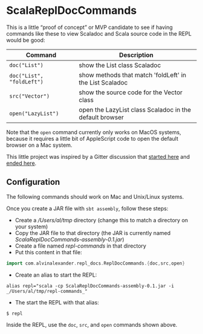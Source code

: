 # ScalaReplDocCommands

This is a little “proof of concept” or MVP candidate
to see if having commands like these to view Scaladoc
and Scala source code in the REPL would be good:

| Command                   | Description  |
| ------------------------- | ------------- |
| `doc("List")`             | show the List class Scaladoc |
| `doc("List", "foldLeft")` | show methods that match 'foldLeft' in the List Scaladoc |
| `src("Vector")`           | show the source code for the Vector class |
| `open("LazyList")`        | open the LazyList class Scaladoc in the default browser |

Note that the `open` command currently only works on MacOS systems, because it requires a little bit of AppleScript code to open the default browser on a Mac system.

This little project was inspired by a Gitter discussion that
[started here](https://gitter.im/lampepfl/dotty?at=5fac172ddc70b5159a06e74d)
and [ended here](https://gitter.im/lampepfl/dotty?at=5fac2e86c6fe0131d4ec65a6).


## Configuration

The following commands should work on Mac and Unix/Linux systems.

Once you create a JAR file with `sbt assembly`, follow these steps:

- Create a _/Users/al/tmp_ directory (change this to match a directory on your system)
- Copy the JAR file to that directory (the JAR is currently named _ScalaReplDocCommands-assembly-0.1.jar_)
- Create a file named _repl-commands_ in that directory
- Put this content in that file:

```scala
import com.alvinalexander.repl_docs.ReplDocCommands.{doc,src,open}
```

- Create an alias to start the REPL:

````
alias repl="scala -cp ScalaReplDocCommands-assembly-0.1.jar -i _/Users/al/tmp/repl-commands_"
````

- The start the REPL with that alias:

````
$ repl
````

Inside the REPL, use the `doc`, `src`, and `open` commands shown above.















